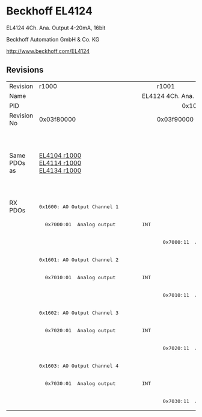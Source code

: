 # Beckhoff EL4124

EL4124 4Ch. Ana. Output 4-20mA, 16bit

Beckhoff Automation GmbH & Co. KG

http://www.beckhoff.com/EL4124

## Revisions
<table>
<tr >
<td>Revision</td>
<td><div class="foo">r1000</div></td>
<td><div class="foo">r1001</div></td>
<td><div class="foo">r1002</div></td>
<td><div class="foo">r1003</div></td>
<td><div class="foo">r1004</div></td>
<td><div class="foo">r1005</div></td>
</tr>
<tr >
<td>Name</td>
<td colspan=6 align="center"><div class="foo">EL4124 4Ch. Ana. Output 4-20mA, 16bit</div></td>
</tr>
<tr >
<td>PID</td>
<td colspan=6 align="center"><div class="foo">0x101c3052</div></td>
</tr>
<tr >
<td>Revision No</td>
<td>0x03f80000</td>
<td>0x03f90000</td>
<td>0x03fa0000</td>
<td>0x03fb0000</td>
<td>0x03fc0000</td>
<td>0x03fd0000</td>
</tr>
<tr >
<td>Same PDOs as</td>
<td><a href="EL4104">EL4104 r1000</a><br/><a href="EL4114">EL4114 r1000</a><br/><a href="EL4134">EL4134 r1000</a></td>
<td colspan=3 align="center"><a href="EL4104">EL4104 r1001</a><br/><a href="EL4104">EL4104 r1002</a><br/><a href="EL4104">EL4104 r1003</a><br/><a href="EL4114">EL4114 r1001</a><br/><a href="EL4114">EL4114 r1002</a><br/><a href="EL4114">EL4114 r1003</a><br/><a href="EL4134">EL4134 r1001</a><br/><a href="EL4134">EL4134 r1002</a><br/><a href="EL4134">EL4134 r1003</a></td>
<td colspan=2 align="center"><a href="EL4104">EL4104 r1004</a><br/><a href="EL4114">EL4114 r1004</a><br/><a href="EL4114">EL4114 r1005</a><br/><a href="EL4134">EL4134 r1004</a><br/><a href="EL4134">EL4134 r1005</a><br/><a href="EL4134-0030">EL4134-0030 r1004</a><br/><a href="EL4134-0030">EL4134-0030 r1005</a></td>
</tr>
<tr class="rxpdo pdosection">
<td rowspan=12 valign=top>RX PDOs</td>
<td colspan=6 align="left"><pre>0x1600: AO Output Channel 1</pre></td>
<td></td>
</tr>
<tr class="rxpdo">
<td><pre>  0x7000:01  Analog output         INT</pre></td>
<td colspan=5 align="left"></td>
</tr>
<tr class="rxpdo">
<td></td>
<td colspan=5 align="left"><pre>  0x7000:11  Analog output         INT</pre></td>
</tr>
<tr class="rxpdo pdosection">
<td colspan=6 align="left"><pre>0x1601: AO Output Channel 2</pre></td>
</tr>
<tr class="rxpdo">
<td><pre>  0x7010:01  Analog output         INT</pre></td>
<td colspan=5 align="left"></td>
</tr>
<tr class="rxpdo">
<td></td>
<td colspan=5 align="left"><pre>  0x7010:11  Analog output         INT</pre></td>
</tr>
<tr class="rxpdo pdosection">
<td colspan=6 align="left"><pre>0x1602: AO Output Channel 3</pre></td>
</tr>
<tr class="rxpdo">
<td><pre>  0x7020:01  Analog output         INT</pre></td>
<td colspan=5 align="left"></td>
</tr>
<tr class="rxpdo">
<td></td>
<td colspan=5 align="left"><pre>  0x7020:11  Analog output         INT</pre></td>
</tr>
<tr class="rxpdo pdosection">
<td colspan=6 align="left"><pre>0x1603: AO Output Channel 4</pre></td>
</tr>
<tr class="rxpdo">
<td><pre>  0x7030:01  Analog output         INT</pre></td>
<td colspan=5 align="left"></td>
</tr>
<tr class="rxpdo">
<td></td>
<td colspan=5 align="left"><pre>  0x7030:11  Analog output         INT</pre></td>
</tr>
</table>
